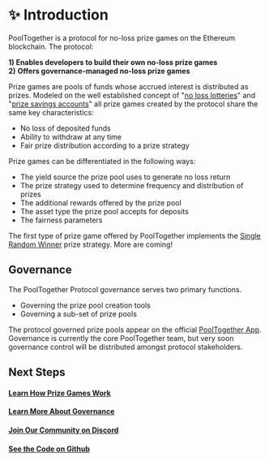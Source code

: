 # ✨ Introduction

PoolTogether is a protocol for no-loss prize games on the Ethereum blockchain. The protocol: 

**1\) Enables developers to build their own no-loss prize games  
2\)** **Offers governance-managed no-loss prize games**

Prize games are pools of funds whose accrued interest is distributed as prizes. Modeled on the well established concept of "[no loss lotteries](http://beniverson.org/papers/MaMa.pdf)" and "[prize savings accounts](https://en.wikipedia.org/wiki/Prize-linked_savings_account)" all prize games created by the protocol share the same key characteristics:

* No loss of deposited funds
* Ability to withdraw at any time
* Fair prize distribution according to a prize strategy

Prize games can be differentiated in the following ways: 

* The yield source the prize pool uses to generate no loss return
* The prize strategy used to determine frequency and distribution of prizes 
* The additional rewards offered by the prize pool
* The asset type the prize pool accepts for deposits 
* The fairness parameters 

The first type of prize game offered by PoolTogether implements the [Single Random Winner](protocol/prize-strategy/single-random-winner/) prize strategy. More are coming!

## Governance

The PoolTogether Protocol governance serves two primary functions. 

* Governing the prize pool creation tools
* Governing a sub-set of prize pools

The protocol governed prize pools appear on the official [PoolTogether App](https://app.pooltogether.com).  Governance is currently the core PoolTogether team, but very soon governance control will be distributed amongst protocol stakeholders.

## Next Steps

#### [Learn How Prize Games Work](protocol/overview.md)

#### [Learn More About Governance](governance/overview.md)

#### [Join Our Community on Discord](https://discord.gg/5sjnHd)

#### [See the Code on Github](https://github.com/pooltogether/pooltogether-pool-contracts)





